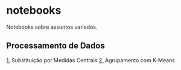 # notebooks

Notebooks sobre assuntos variados.

## Processamento de Dados

[1.](https://github.com/alexandre11aa/notebooks/blob/main/data_processing/substituicao_por_medidas_centrais.ipynb) Substituição por Medidas Centrais
[2.](https://github.com/alexandre11aa/notebooks/blob/main/data_processing/agrupamento_com_k-means.ipynb) Agrupamento com K-Means
